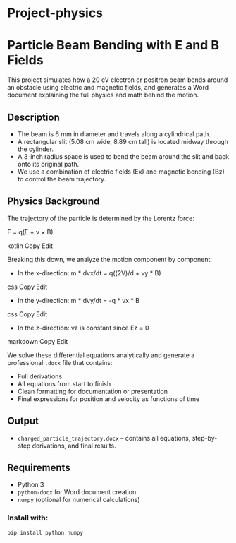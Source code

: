 # Project-physics
# Particle Beam Bending with E and B Fields

This project simulates how a 20 eV electron or positron beam bends around an obstacle using electric and magnetic fields, and generates a Word document explaining the full physics and math behind the motion.

## Description

- The beam is 6 mm in diameter and travels along a cylindrical path.
- A rectangular slit (5.08 cm wide, 8.89 cm tall) is located midway through the cylinder.
- A 3-inch radius space is used to bend the beam around the slit and back onto its original path.
- We use a combination of electric fields (Ex) and magnetic bending (Bz) to control the beam trajectory.

## Physics Background

The trajectory of the particle is determined by the Lorentz force:

F = q(E + v × B)

kotlin
Copy
Edit

Breaking this down, we analyze the motion component by component:

- In the x-direction:
m * dvx/dt = q((2V)/d + vy * B)

css
Copy
Edit

- In the y-direction:
m * dvy/dt = -q * vx * B

css
Copy
Edit

- In the z-direction:
vz is constant since Ez = 0

markdown
Copy
Edit

We solve these differential equations analytically and generate a professional `.docx` file that contains:

- Full derivations
- All equations from start to finish
- Clean formatting for documentation or presentation
- Final expressions for position and velocity as functions of time

## Output

- `charged_particle_trajectory.docx` – contains all equations, step-by-step derivations, and final results.

## Requirements

- Python 3
- `python-docx` for Word document creation
- `numpy` (optional for numerical calculations)

### Install with:

```bash
pip install python numpy
